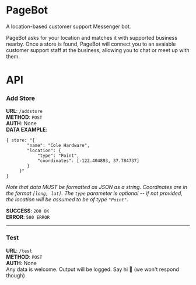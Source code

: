 # PageBot

A location-based customer support Messenger bot.

PageBot asks for your location and matches it with supported business nearby. Once a store is found, PageBot will connect you to an avaiable customer support staff at the business, allowing you to chat or meet up with them.

# API

### Add Store 

**URL**: `/addstore`     
**METHOD**: `POST`    
**AUTH**: None   
**DATA EXAMPLE**: 
```
{ store: "{
    	"name": "Cole Hardware", 
    	"location": {
        	"type": "Point",
           	"coordinates": [-122.404893, 37.784737]
        }
     }"     
}
```
*Note that data MUST be formatted as JSON as a string. Coordinates are in the format `[long, lat]`. The `type` parameter is optional -- if not provided, the location will be assumed to be of type `"Point"`.*

**SUCCESS**: `200 OK`    
**ERROR**: `500 ERROR`
 
 ---
 
### Test

**URL**: `/test`    
**METHOD**: `POST`    
**AUTH**: None    
Any data is welcome. Output will be logged. Say hi 🙋 (we won't respond though) 
